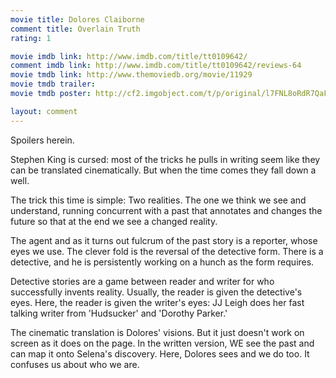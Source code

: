 ```yaml
---
movie title: Dolores Claiborne
comment title: Overlain Truth
rating: 1

movie imdb link: http://www.imdb.com/title/tt0109642/
comment imdb link: http://www.imdb.com/title/tt0109642/reviews-64
movie tmdb link: http://www.themoviedb.org/movie/11929
movie tmdb trailer: 
movie tmdb poster: http://cf2.imgobject.com/t/p/original/l7FNL8oRdR7QaFae4Az88cdOJPf.jpg

layout: comment
---
```


Spoilers herein.

Stephen King is cursed: most of the tricks he pulls in writing seem like they can be  translated cinematically. But when the time comes they fall down a well.

The trick this time is simple: Two realities. The one we think we see and understand,  running concurrent with a past that annotates and changes the future so that at the end  we see a changed reality.

The agent and as it turns out fulcrum of the past story is a reporter, whose eyes we use.  The clever fold is the reversal of the detective form. There is a detective, and he is  persistently working on a hunch as the form requires.

Detective stories are a game between reader and writer for who successfully invents  reality. Usually, the reader is given the detective's eyes. Here, the reader is given the  writer's eyes: JJ Leigh does her fast talking writer from 'Hudsucker' and 'Dorothy Parker.'

The cinematic translation is Dolores' visions. But it just doesn't work on screen as it does  on the page. In the written version, WE see the past and can map it onto Selena's  discovery. Here, Dolores sees and we do too. It confuses us about who we are.